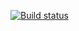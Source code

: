 [![Build status](https://ci.appveyor.com/api/projects/status/xn13k7bmvs5e6vas/branch/main?svg=true)](https://ci.appveyor.com/project/UserNameSasha/test-18/branch/main)